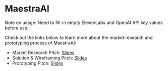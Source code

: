 # MaestraAI
Note on usage: Need to fill-in empty ElevenLabs and OpenAI API key values before use.

Check out the links below to learn more about the market research and prototyping process of MaestraAI:
- Market Research Pitch: [Slides](https://www.canva.com/design/DAGz9S7yVts/sQ0kB2gEJB4jqk3AGWbdgg/view?utm_content=DAGz9S7yVts&utm_campaign=designshare&utm_medium=link2&utm_source=uniquelinks&utlId=h8cbc5c179f)
- Solution & Wireframing Pitch: [Slides](https://www.canva.com/design/DAGz9fDV2Uc/iK6rVcT_c0EPdO08d3TiZQ/view?utm_content=DAGz9fDV2Uc&utm_campaign=designshare&utm_medium=link2&utm_source=uniquelinks&utlId=h6848ead77e)
- Prototyping Pitch: [Slides](https://www.canva.com/design/DAGz9bkAYFM/IusRepoH9s9hN95Kd8QAQw/view?utm_content=DAGz9bkAYFM&utm_campaign=designshare&utm_medium=link2&utm_source=uniquelinks&utlId=h576e0e1d44)





